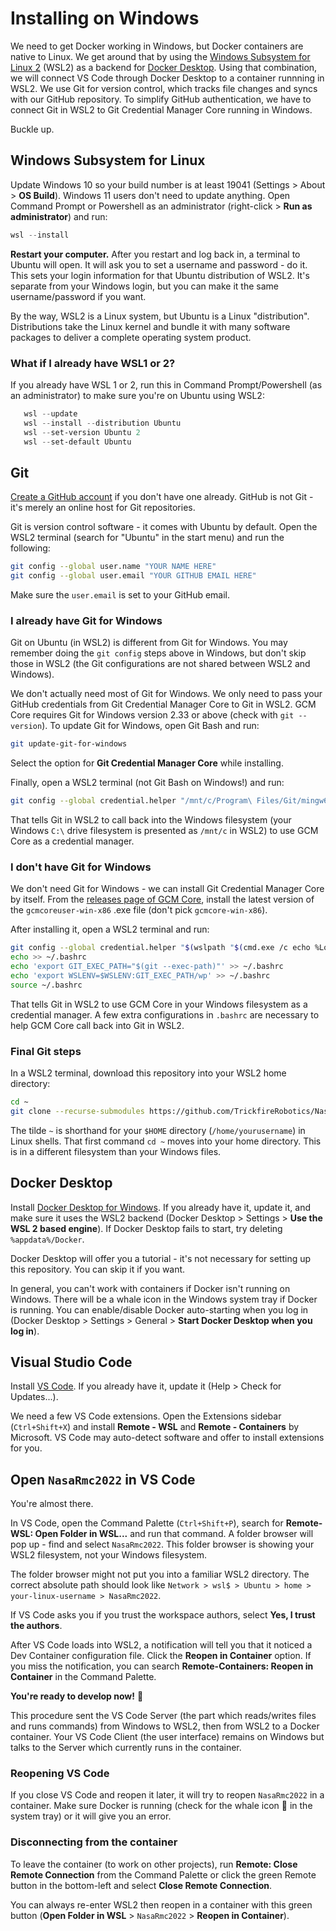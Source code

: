 # Installing on Windows

We need to get Docker working in Windows, but Docker containers are native to Linux. We get around that by using the [Windows Subsystem for Linux 2](https://docs.microsoft.com/en-us/windows/wsl/faq) (WSL2) as a backend for [Docker Desktop](https://www.docker.com/products/docker-desktop). Using that combination, we will connect VS Code through Docker Desktop to a container runnning in WSL2. We use Git for version control, which tracks file changes and syncs with our GitHub repository. To simplify GitHub authentication, we have to connect Git in WSL2 to Git Credential Manager Core running in Windows.

Buckle up.

## Windows Subsystem for Linux
Update Windows 10 so your build number is at least 19041 (Settings > About > **OS Build**). Windows 11 users don't need to update anything. Open Command Prompt or Powershell as an administrator (right-click > **Run as administrator**) and run:
```Powershell
wsl --install
```
**Restart your computer.** After you restart and log back in, a terminal to Ubuntu will open. It will ask you to set a username and password - do it. This sets your login information for that Ubuntu distribution of WSL2. It's separate from your Windows login, but you can make it the same username/password if you want.

By the way, WSL2 is a Linux system, but Ubuntu is a Linux "distribution". Distributions take the Linux kernel and bundle it with many software packages to deliver a complete operating system product.

### What if I already have WSL1 or 2?
If you already have WSL 1 or 2, run this in Command Prompt/Powershell (as an administrator) to make sure you're on Ubuntu using WSL2:
```Powershell
   wsl --update
   wsl --install --distribution Ubuntu
   wsl --set-version Ubuntu 2
   wsl --set-default Ubuntu
```

## Git
[Create a GitHub account](https://github.com/) if you don't have one already. GitHub is not Git - it's merely an online host for Git repositories.

Git is version control software - it comes with Ubuntu by default. Open the WSL2 terminal (search for "Ubuntu" in the start menu) and run the following:
```bash
git config --global user.name "YOUR NAME HERE"
git config --global user.email "YOUR GITHUB EMAIL HERE"
```
Make sure the `user.email` is set to your GitHub email.

### I already have Git for Windows
Git on Ubuntu (in WSL2) is different from Git for Windows. You may remember doing the `git config` steps above in Windows, but don't skip those in WSL2 (the Git configurations are not shared between WSL2 and Windows).

We don't actually need most of Git for Windows. We only need to pass your GitHub credentials from Git Credential Manager Core to Git in WSL2. GCM Core requires Git for Windows version 2.33 or above (check with `git --version`). To update Git for Windows, open Git Bash and run:
```bash
git update-git-for-windows
```
Select the option for **Git Credential Manager Core** while installing.

Finally, open a WSL2 terminal (not Git Bash on Windows!) and run:
```bash
git config --global credential.helper "/mnt/c/Program\ Files/Git/mingw64/libexec/git-core/git-credential-manager-core.exe"
```
That tells Git in WSL2 to call back into the Windows filesystem (your Windows `C:\` drive filesystem is presented as `/mnt/c` in WSL2) to use GCM Core as a credential manager.

### I don't have Git for Windows
We don't need Git for Windows - we can install Git Credential Manager Core by itself. From the [releases page of GCM Core](https://github.com/microsoft/Git-Credential-Manager-Core/releases), install the latest version of the `gcmcoreuser-win-x86` .exe file (don't pick `gcmcore-win-x86`).

After installing it, open a WSL2 terminal and run:
```bash
git config --global credential.helper "$(wslpath "$(cmd.exe /c echo %LocalAppData%\\Programs\\Git Credential Manager Core\\git-credential-manager-core.exe 2>/dev/null)" | sed -e 's/\r//g' -e 's/ /\\ /g')"
echo >> ~/.bashrc
echo 'export GIT_EXEC_PATH="$(git --exec-path)"' >> ~/.bashrc
echo 'export WSLENV=$WSLENV:GIT_EXEC_PATH/wp' >> ~/.bashrc
source ~/.bashrc
```
That tells Git in WSL2 to use GCM Core in your Windows filesystem as a credential manager. A few extra configurations in `.bashrc` are necessary to help GCM Core call back into Git in WSL2.

### Final Git steps
In a WSL2 terminal, download this repository into your WSL2 home directory:
```bash
cd ~
git clone --recurse-submodules https://github.com/TrickfireRobotics/NasaRmc2022.git
```
The tilde `~` is shorthand for your `$HOME` directory (`/home/yourusername`) in Linux shells. That first command `cd ~` moves into your home directory. This is in a different filesystem than your Windows files.

## Docker Desktop
Install [Docker Desktop for Windows](https://www.docker.com/products/docker-desktop). If you already have it, update it, and make sure it uses the WSL2 backend (Docker Desktop > Settings > **Use the WSL 2 based engine**). If Docker Desktop fails to start, try deleting `%appdata%/Docker`.

Docker Desktop will offer you a tutorial - it's not necessary for setting up this repository. You can skip it if you want.

In general, you can't work with containers if Docker isn't running on Windows. There will be a whale icon in the Windows system tray if Docker is running. You can enable/disable Docker auto-starting when you log in (Docker Desktop > Settings > General > **Start Docker Desktop when you log in**).

## Visual Studio Code
Install [VS Code](https://code.visualstudio.com/). If you already have it, update it (Help > Check for Updates...).

We need a few VS Code extensions. Open the Extensions sidebar (`Ctrl+Shift+X`) and install **Remote - WSL** and **Remote - Containers** by Microsoft. VS Code may auto-detect software and offer to install extensions for you.

## Open `NasaRmc2022` in VS Code
You're almost there.

In VS Code, open the Command Palette (`Ctrl+Shift+P`), search for **Remote-WSL: Open Folder in WSL...** and run that command. A folder browser will pop up - find and select `NasaRmc2022`. This folder browser is showing your WSL2 filesystem, not your Windows filesystem.

The folder browser might not put you into a familiar WSL2 directory. The correct absolute path should look like `Network > wsl$ > Ubuntu > home > your-linux-username > NasaRmc2022`.

If VS Code asks you if you trust the workspace authors, select **Yes, I trust the authors**.

After VS Code loads into WSL2, a notification will tell you that it noticed a Dev Container configuration file. Click the **Reopen in Container** option. If you miss the notification, you can search **Remote-Containers: Reopen in Container** in the Command Palette.

**You're ready to develop now!** 🥳

This procedure sent the VS Code Server (the part which reads/writes files and runs commands) from Windows to WSL2, then from WSL2 to a Docker container. Your VS Code Client (the user interface) remains on Windows but talks to the Server which currently runs in the container.

### Reopening VS Code
If you close VS Code and reopen it later, it will try to reopen `NasaRmc2022` in a container.
Make sure Docker is running (check for the whale icon 🐳 in the system tray) or it will give you an error.

### Disconnecting from the container
To leave the container (to work on other projects), run **Remote: Close Remote Connection** from the Command Palette or click the green Remote button in the bottom-left and select **Close Remote Connection**.

You can always re-enter WSL2 then reopen in a container with this green button (**Open Folder in WSL** > `NasaRmc2022` > **Reopen in Container**).

